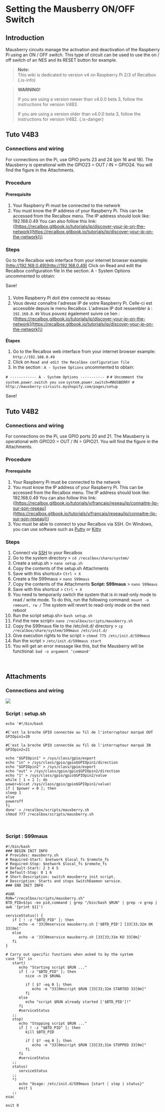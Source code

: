 # Setting the Mausberry ON/OFF Switch

## Introduction <a id="introduction"></a>

Mausberry circuits manage the activation and deactivation of the Raspberry Pi using an ON / OFF switch. This type of circuit can be used to use the on / off switch of an NES and its RESET button for example.


>**Note:**  
>This wiki is dedicated to version v4 on Raspberry Pi 2/3 of Recalbox
{.is-info}


>**WARNING!**
>
>If you are using a version newer than v4.0.0 beta 3, follow the instructions for version V4B3.
>
>If you are using a version older than v4.0.0 beta 3, follow the instructions for version V4B2.
{.is-danger}

## ​Tuto V4B3​

### Connections and wiring

For connections on the Pi, use GPIO ports 23 and 24 \(pin 16 and 18\). The Mausberry is operational with the GPIO23 = OUT / IN = GPIO24. You will find the figure in the Attachments.

### Procedure

#### Prerequisite

1. Your Raspberry Pi must be connected to the network
2. You must know the IP address of your Raspberry Pi. This can be accessed from the Recalbox menu. The IP address should look like: 192.168.0.49 You can also follow this link: \([https://recalbox.gitbook.io/tutorials/ip/discover-your-ip-on-the-network](https://recalbox.gitbook.io/tutorials/ip/discover-your-ip-on-the-network)\)

### Steps

Go to the Recalbox web interface from your internet browser example: [http://192.168.0.49](http://192.168.0.49) Click on Read and edit the Recalbox configuration file In the section: A - System Options uncommented to obtain:

Save!

###  <a id="procedure"></a>

1. Votre Raspberry Pi doit être connecté au réseau
2. Vous devez connaître l'adresse IP de votre Raspberry Pi. Celle-ci est accessible depuis le menu Recalbox. L'adresse IP doit ressembler à : `192.168.0.49` Vous pouvez également suivre ce lien : \([https://recalbox.gitbook.io/tutorials/ip/discover-your-ip-on-the-network](https://recalbox.gitbook.io/tutorials/ip/discover-your-ip-on-the-network)\)

#### Étapes <a id="etapes-1"></a>

1. Go to the Recalbox web interface from your internet browser example: `http://192.168.0.49`
2. Click on `Read and edit the Recalbox configuration file`
3. In the section : `A - System Options` uncommented to obtain:

`# ------------ A - System Options ----------- #` `# Uncomment the system.power.switch you use` `system.power.switch=MAUSBERRY # http://mausberry-circuits.myshopify.com/pages/setup`

Save!

## Tuto V4B2​ <a id="tuto-v-4-b2"></a>

### Connections and wiring <a id="connections-and-wiring-2"></a>

For connections on the Pi, use GPIO ports 20 and 21. The Mausberry is operational with GPIO20 = OUT / IN = GPIO21. You will find the figure in the Attachments.

### ​Procedure​

#### Prerequisite

1. Your Raspberry Pi must be connected to the network
2. You must know the IP address of your Raspberry Pi. This can be accessed from the Recalbox menu. The IP address should look like: 192.168.0.49 You can also follow this link: \([https://recalbox.gitbook.io/tutorials/v/francais/reseau/ip/connaitre-lip-sur-son-reseau](https://recalbox.gitbook.io/tutorials/v/francais/reseau/ip/connaitre-lip-sur-son-reseau)\)
3. You must be able to connect to your Recalbox via SSH. On Windows, you can use software such as [Putty](https://www.chiark.greenend.org.uk/~sgtatham/putty/latest.html) or [Kitty](https://www.fosshub.com/KiTTY.html)​

### ​Steps <a id="undefined-2"></a>

1. Connect via [SSH](https://recalbox.gitbook.io/tutorials/access/root-access-via-terminal) to your Recalbox
2. Go to the system directory &gt; `cd /recalbox/share/system/`
3. Create a setup.sh &gt; `nano setup.sh`
4. Copy the contents of the setup.sh Attachments
5. Save with this shortcut&gt; `Ctrl + X`
6. Create a file S99maus &gt; `nano S99maus`
7. Copy the contents of the Attachments **Script: S99maus** &gt; `nano S99maus`
8. Save with this shortcut &gt; `Ctrl + X`
9. You need to temporarily switch the system that is in read-only mode to read / write mode. To do this, run the following command: `mount -o remount, rw /`  The system will revert to read-only mode on the next reboot
10. Run the script setup.sh&gt; `bash setup.sh`
11. Find the new script&gt; `nano /recalbox/scripts/mausberry.sh`
12. Copy the S99maus file to the /etc/init.d/ directory &gt; `cp /recalbox/share/system/S99maus /etc/init.d/`
13. Give execution rights to the script &gt; `chmod 775 /etc/init.d/S99maus`
14. Run the script &gt; `/etc/init.d/S99maus start`
15. You will get an error message like this, but the Mausberry will be functional: `bad -o argument ‘command'`

​

## Attachments

### Connections and wiring

![](http://www.windtopik.fr/wp-content/uploads/2014/11/RPI-GPIO-N-.png)

### Script : setup.sh <a id="script-setup-sh"></a>

```text
echo '#!/bin/bash

#C'est la broche GPIO connectée au fil de l'interrupteur marqué OUT
GPIOpin1=20

#C'est la broche GPIO connectée au fil de l'interrupteur marqué IN
GPIOpin2=21

echo "$GPIOpin1" > /sys/class/gpio/export
echo "in" > /sys/class/gpio/gpio$GPIOpin1/direction
echo "$GPIOpin2" > /sys/class/gpio/export
echo "out" > /sys/class/gpio/gpio$GPIOpin2/direction
echo "1" > /sys/class/gpio/gpio$GPIOpin2/value
while [ 1 = 1 ]; do
power=$(cat /sys/class/gpio/gpio$GPIOpin1/value)
if [ $power = 0 ]; then
sleep 1
else
poweroff
fi
done' > /recalbox/scripts/mausberry.sh
chmod 777 /recalbox/scripts/mausberry.sh
```

​

### Script : S99maus <a id="script-s-99-maus"></a>

```text
#!/bin/bash
### BEGIN INIT INFO
# Provides: mausberry.sh
# Required-Start: $network $local_fs $remote_fs
# Required-Stop: $network $local_fs $remote_fs
# Default-Start: 2 3 4 5
# Default-Stop: 0 1 6
# Short-Description: switch mausberry init script.
# Description: Starts and stops SwitchDaemon service.
### END INIT INFO

#VAR
RUN="/recalbox/scripts/mausberry.sh"
BTD_PID=$(ps -eo pid,command | grep "/bin/bash $RUN" | grep -v grep | awk '{print $1}')

serviceStatus() {
   if [ ! -z "$BTD_PID" ]; then
      echo -e '33[0mservice mausberry.sh ['$BTD_PID'] [33[33;32m OK 33[0m]'
   else
      echo -e '33[0mservice mausberry.sh [33[33;31m KO 33[0m]'
   fi
}

# Carry out specific functions when asked to by the system
case "$1" in
   start)
      echo "Starting script $RUN ..."
      if [ -z "$BTD_PID" ]; then
         nice -n 19 $RUN&

         if [ $? -eq 0 ]; then
            echo -e "33[0mscript $RUN [33[33;32m STARTED 33[0m]"
         fi
      else
         echo "script $RUN already started ['$BTD_PID']!"
      fi
      #serviceStatus
   ;;
   stop)
      echo "Stopping script $RUN ..."
      if [ ! -z "$BTD_PID" ]; then
         kill $BTD_PID

         if [ $? -eq 0 ]; then
            echo -e "33[0mscript $RUN [33[33;31m STOPPED 33[0m]"
         fi
      fi
      #serviceStatus
   ;;
   status)
      serviceStatus
   ;;
   *)
      echo "Usage: /etc/init.d/S99maus {start | stop | status}"
      exit 1
   ;;
esac

exit 0
```

